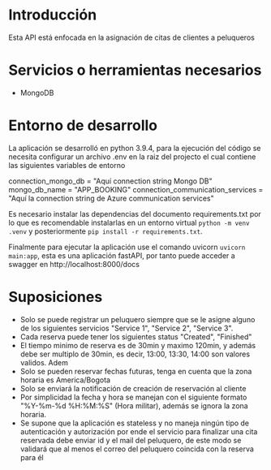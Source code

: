 # Introducción
Esta API está enfocada en la asignación de citas de clientes a peluqueros

# Servicios o herramientas necesarios
- MongoDB

# Entorno de desarrollo
La aplicación se desarrolló en python 3.9.4, para la ejecución del código se necesita configurar un archivo .env en la raiz del projecto el cual contiene las siguientes variables de entorno

connection_mongo_db = "Aquí connection string Mongo DB"
mongo_db_name = "APP_BOOKING"
connection_communication_services = "Aquí la connection string de Azure communication services"

Es necesario instalar las dependencias del documento requirements.txt por lo que es recomendable instalarlas en un entorno virtual `python -m venv .venv` y posteriormente `pip install -r requirements.txt`.

Finalmente para ejecutar la aplicación use el comando uvicorn `uvicorn main:app`, esta es una aplicación fastAPI, por tanto puede acceder a swagger en http://localhost:8000/docs

# Suposiciones

- Solo se puede registrar un peluquero siempre que se le asigne alguno de los siguientes servicios "Service 1", "Service 2", "Service 3".
- Cada reserva puede tener los siguientes status "Created", "Finished"
- El tiempo minimo de reserva es de 30min y maximo 120min, y además debe ser multiplo de 30min, es decir, 13:00, 13:30, 14:00 son valores validos. Adem
- Solo se pueden reservar fechas futuras, tenga en cuenta que la zona horaria es America/Bogota
- Solo se enviará la notificación de creación de reservación al cliente
- Por simplicidad la fecha y hora se manejan con el siguiente formato "%Y-%m-%d %H:%M:%S" (Hora militar), además se ignora la zona horaria.
- Se supone que la aplicación es stateless y no maneja ningún tipo de autenticación y autorización por ende el servicio para finalizar una cita reservada debe enviar id y el mail del peluquero, de este modo se validará que al menos el correo del peluquero coincida con la reserva para él
